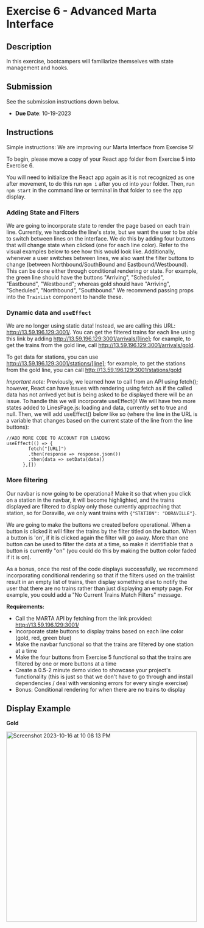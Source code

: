 # Exercise 6 - Advanced Marta Interface

## Description
In this exercise, bootcampers will familiarize themselves with state management and hooks.

## Submission
See the submission instructions down below.
- **Due Date**: 10-19-2023

## Instructions

Simple instructions: We are improving our Marta Interface from Exercise 5!

To begin, please move a copy of your React app folder from Exercise 5 into Exercise 6.

You will need to initialize the React app again as it is not recognized as one after movement, to do this run `npm i` after you `cd` into your folder. Then, run `npm start` in the command line or terminal in that folder to see the app display.

### Adding State and Filters

We are going to incorporate state to render the page based on each train line. Currently, we hardcode the line's state, but we want the user to be able to switch between lines on the interface. We do this by adding four buttons that will change state when clicked (one for each line color). Refer to the visual examples below to see how this would look like. Additionally, whenever a user switches between lines, we also want the filter buttons to change (between Northbound/SouthBound and Eastbound/Westbound). This can be done either through conditional rendering or state. For example, the green line should have the buttons "Arriving", "Scheduled", "Eastbound", "Westbound"; whereas gold should have "Arriving", "Scheduled", "Northbound", "Southbound." We recommend passing props into the `TrainList` component to handle these.

### Dynamic data and `useEffect`

We are no longer using static data! Instead, we are calling this URL: http://13.59.196.129:3001/. You can get the filtered trains for each line using this link by adding http://13.59.196.129:3001/arrivals/[line]; for example, to get the trains from the gold line, call http://13.59.196.129:3001/arrivals/gold. 

To get data for stations, you can use http://13.59.196.129:3001/stations/[line]; for example, to get the stations from the gold line, you can call http://13.59.196.129:3001/stations/gold

*Important note:* Previously, we learned how to call from an API using fetch(); however, React can have issues with rendering using fetch as if the called data has not arrived yet but is being asked to be displayed there will be an issue. To handle this we will incorporate useEffect()! We will have two more states added to LinesPage.js: loading and data, currently set to true and null. Then, we will add useEffect() below like so (where the line in the URL is a variable that changes based on the current state of the line from the line buttons):

```
//ADD MORE CODE TO ACCOUNT FOR LOADING
useEffect(() => {
        fetch("[URL]")
        .then(response => response.json())
        .then(data => setData(data))
      },[])
```

### More filtering

Our navbar is now going to be operational! Make it so that when you click on a station in the navbar, it will become highlighted, and the trains displayed are filtered to display only those currently approaching that station, so for Doraville, we only want trains with `{"STATION": "DORAVILLE"}`.

We are going to make the buttons we created before operational. When a button is clicked it will filter the trains by the filter titled on the button. When a button is 'on', if it is clicked again the filter will go away. More than one button can be used to filter the data at a time, so make it identifiable that a button is currently "on" (you could do this by making the button color faded if it is on).

As a bonus, once the rest of the code displays successfully, we recommend incorporating conditional rendering so that if the filters used on the trainlist result in an empty list of trains, then display something else to notify the user that there are no trains rather than just displaying an empty page. For example, you could add a "No Current Trains Match Filters" message.

**Requirements:**
- Call the MARTA API by fetching from the link provided: http://13.59.196.129:3001/
- Incorporate state buttons to display trains based on each line color (gold, red, green blue)
- Make the navbar functional so that the trains are filtered by one station at a time
- Make the four buttons from Exercise 5 functional so that the trains are filtered by one or more buttons at a time
- Create a 0.5-2 minute demo video to showcase your project's functionality (this is just so that we don't have to go through and install dependencies / deal with versioning errors for every single exercise)
- Bonus: Conditional rendering for when there are no trains to display

## Display Example

**Gold**

<img width="500" alt="Screenshot 2023-10-16 at 10 08 13 PM" src="https://github.com/zinichakraborty/bootcampexercises-f23/assets/113480497/ab39f0c9-83d8-4232-90da-d026aca7ef7e">


